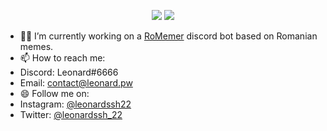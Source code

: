 <p align="center">
  <img src="https://github-readme-stats.vercel.app/api?username=LeonardSSH&show_icons=true&title_color=9fa6b2&icon_color=6875f5&text_color=eeeeee&bg_color=16171b">
  <a href="https://discord.gg/5Rpndsw"><img src="https://i.imgur.com/Fybwf4w.png"></a>
</p>

- 👨‍💻 I’m currently working on a [RoMemer](https://github.com/RoMemer) discord bot based on Romanian memes.
- 📫 How to reach me: 
- Discord: Leonard#6666
- Email: contact@leonard.pw
- 😄 Follow me on:
- Instagram: [@leonardssh22](https://www.instagram.com/leonardssh22/)
- Twitter: [@leonardssh_22](https://twitter.com/leonardssh_22)

<!--
- 🔭 I’m currently working on ...
- 🌱 I’m currently learning ...
- 👯 I’m looking to collaborate on ...
- 🤔 I’m looking for help with ...
- 💬 Ask me about ...
- 📫 How to reach me: ...
- 😄 Pronouns: ...
- ⚡ Fun fact: ...
-->
